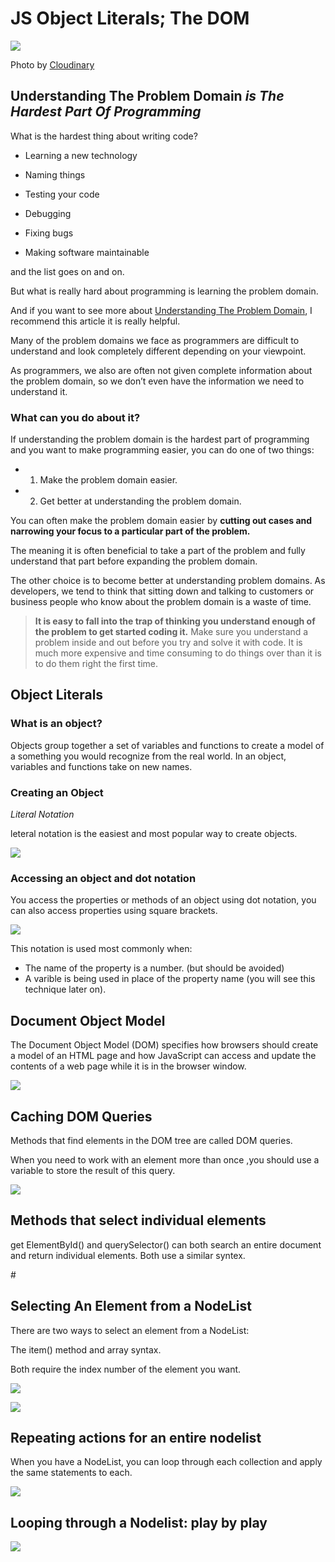 # JS Object Literals; The DOM

![  ](https://res.cloudinary.com/practicaldev/image/fetch/s--fzU9Q772--/c_imagga_scale,f_auto,fl_progressive,h_900,q_auto,w_1600/https://thepracticaldev.s3.amazonaws.com/i/ern57e4pds7jpp9oq5xy.png)

Photo by [Cloudinary](https://res.cloudinary.com/practicaldev/image/fetch/s--fzU9Q772--/c_imagga_scale,f_auto,fl_progressive,h_900,q_auto,w_1600/https://thepracticaldev.s3.amazonaws.com/i/ern57e4pds7jpp9oq5xy.png)

## Understanding The Problem Domain *is The Hardest Part Of Programming*

What is the hardest thing about writing code?

- Learning a new technology

- Naming things

- Testing your code

- Debugging

- Fixing bugs

- Making software maintainable

and the list goes on and on.

But what is really hard about programming is learning the problem domain.

And if you want to see more about [Understanding The Problem Domain][1], I recommend this article it is really helpful.

[1]: https://dzone.com/articles/understanding-problem-domain "Dzone: Dom"

Many of the problem domains we face as programmers are difficult to understand and look completely different depending on your viewpoint.

As programmers, we also are often not given complete information about the problem domain, so we don’t even have the information we need to understand it.

### What can you do about it?

If understanding the problem domain is the hardest part of programming and you want to make programming easier, you can do one of two things:

- 1. Make the problem domain easier.

- 2. Get better at understanding the problem domain.

You can often make the problem domain easier by **cutting out cases and narrowing your focus to a particular part of the problem.**

The meaning it is often beneficial to take a part of the problem and fully understand that part before expanding the problem domain.

The other choice is to become better at understanding problem domains.  As developers, we tend to think that sitting down and talking to customers or business people who know about the problem domain is a waste of time.

> **It is easy to fall into the trap of thinking you understand enough of the problem to get started coding it.**  Make sure you understand a problem inside and out before you try and solve it with code. It is much more expensive and time consuming to do things over than it is to do them right the first time.

## Object Literals

### What is an object?

Objects group together a set of variables and functions to create a model of a something you would recognize from the real world. In an object, variables and functions take on new names.

### Creating an Object
*Literal Notation*

leteral notation is the easiest and most popular way to create objects.

![ ](class06\objects1.JPG)

### Accessing an object and dot notation

You access the properties or methods of an object using dot notation, you can also access properties using square brackets.

![ ](class06\objects2.JPG)

This notation is used most commonly when:

- The name of the property is a number. (but should be avoided)
- A varible is being used in place of the property name (you will see this technique later on).

## Document Object Model

The Document Object Model (DOM) specifies how browsers should create a model of an HTML page and how JavaScript can access and update the contents of a web page while it is in the browser window.

![ ](class06\dom1.JPG)

## Caching DOM Queries

Methods that find elements in the DOM tree are called DOM queries.

When you need to work with an element more than once ,you should use a variable to store the result of this query.

![ ](class06\dom2.JPG)

## Methods that select individual elements

get ElementById() and querySelector() can both search an entire document and return individual elements. Both use a similar syntex.

#[ ](class06\dom3.JPG)

## Selecting An Element from a NodeList

There are two ways to select an element from a NodeList:

The item() method and array syntax.

Both require the index number of the element you want.

![ ](class06\dom4.JPG)

![ ](class06\dom5.JPG)

## Repeating actions for an entire nodelist

When you have a NodeList, you can loop through each collection and apply the same statements to each.

![ ](class06\dom6.JPG)

## Looping through a Nodelist: play by play

![ ](class06\dom7.JPG)
